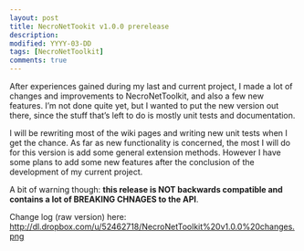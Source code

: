 ```yaml
---
layout: post
title: NecroNetTookit v1.0.0 prerelease
description:
modified: YYYY-03-DD
tags: [NecroNetToolkit]
comments: true
---
```

After experiences gained during my last and current project, I made a
lot of changes and improvements to NecroNetToolkit, and also a few new
features. I’m not done quite yet, but I wanted to put the new version
out there, since the stuff that’s left to do is mostly unit tests and
documentation.

I will be rewriting most of the wiki pages and writing new unit tests
when I get the chance. As far as new functionality is concerned, the
most I will do for this version is add some general extension methods.
However I have some plans to add some new features after the conclusion
of the development of my current project.

A bit of warning though: **this release is NOT backwards compatible and
contains a lot of BREAKING CHNAGES to the API**.

Change log (raw version) here:
<http://dl.dropbox.com/u/52462718/NecroNetToolkit%20v1.0.0%20changes.png>
